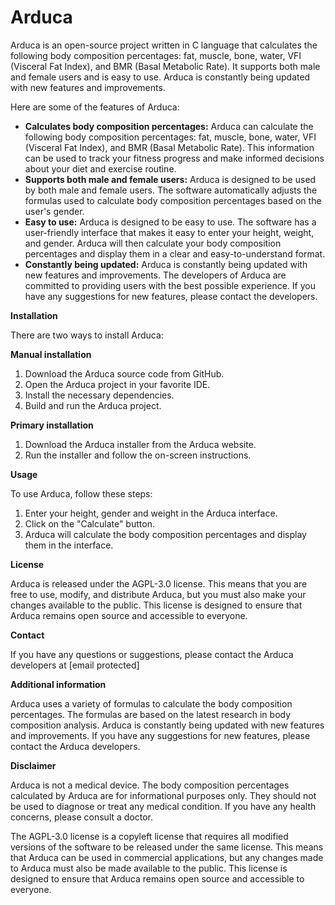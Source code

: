 # Arduca

Arduca is an open-source project written in C language that calculates the following body composition percentages: fat, muscle, bone, water, VFI (Visceral Fat Index), and BMR (Basal Metabolic Rate). It supports both male and female users and is easy to use. Arduca is constantly being updated with new features and improvements.

Here are some of the features of Arduca:

* **Calculates body composition percentages:** Arduca can calculate the following body composition percentages: fat, muscle, bone, water, VFI (Visceral Fat Index), and BMR (Basal Metabolic Rate). This information can be used to track your fitness progress and make informed decisions about your diet and exercise routine.
* **Supports both male and female users:** Arduca is designed to be used by both male and female users. The software automatically adjusts the formulas used to calculate body composition percentages based on the user's gender.
* **Easy to use:** Arduca is designed to be easy to use. The software has a user-friendly interface that makes it easy to enter your height, weight, and gender. Arduca will then calculate your body composition percentages and display them in a clear and easy-to-understand format.
* **Constantly being updated:** Arduca is constantly being updated with new features and improvements. The developers of Arduca are committed to providing users with the best possible experience. If you have any suggestions for new features, please contact the developers.

**Installation**

There are two ways to install Arduca:

**Manual installation**

1. Download the Arduca source code from GitHub.
2. Open the Arduca project in your favorite IDE.
3. Install the necessary dependencies.
4. Build and run the Arduca project.

**Primary installation**

1. Download the Arduca installer from the Arduca website.
2. Run the installer and follow the on-screen instructions.

**Usage**

To use Arduca, follow these steps:

1. Enter your height, gender and weight in the Arduca interface.
2. Click on the "Calculate" button.
3. Arduca will calculate the body composition percentages and display them in the interface.

**License**

Arduca is released under the AGPL-3.0 license. This means that you are free to use, modify, and distribute Arduca, but you must also make your changes available to the public. This license is designed to ensure that Arduca remains open source and accessible to everyone.

**Contact**

If you have any questions or suggestions, please contact the Arduca developers at [email protected]

**Additional information**

Arduca uses a variety of formulas to calculate the body composition percentages. The formulas are based on the latest research in body composition analysis. Arduca is constantly being updated with new features and improvements. If you have any suggestions for new features, please contact the Arduca developers.

**Disclaimer**

Arduca is not a medical device. The body composition percentages calculated by Arduca are for informational purposes only. They should not be used to diagnose or treat any medical condition. If you have any health concerns, please consult a doctor.

The AGPL-3.0 license is a copyleft license that requires all modified versions of the software to be released under the same license. This means that Arduca can be used in commercial applications, but any changes made to Arduca must also be made available to the public. This license is designed to ensure that Arduca remains open source and accessible to everyone.
